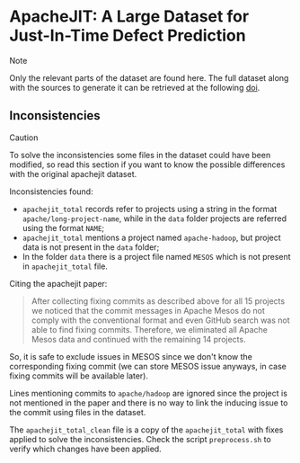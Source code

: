 # ApacheJIT: A Large Dataset for Just-In-Time Defect Prediction

> [!NOTE]
> Only the relevant parts of the dataset are found here. The full dataset along with the sources to generate it can be retrieved at the following [doi](https://dl.acm.org/doi/10.1145/3524842.3527996).

## Inconsistencies

> [!CAUTION]
> To solve the inconsistencies some files in the dataset could have been modified, so read this section if you want to know the possible differences with the original apachejit dataset.

Inconsistencies found:

- `apachejit_total` records refer to projects using a string in the format `apache/long-project-name`, while in the `data` folder projects are referred using the format `NAME`;
- `apachejit_total` mentions a project named `apache-hadoop`, but project data is not present in the `data` folder;
- In the folder `data` there is a project file named `MESOS` which is not present in `apachejit_total` file.

Citing the apachejit paper:
> After collecting fixing commits as described above for all 15
> projects we noticed that the commit messages in Apache Mesos do
> not comply with the conventional format and even GitHub search
> was not able to find fixing commits. Therefore, we eliminated all
> Apache Mesos data and continued with the remaining 14 projects.

So, it is safe to exclude issues in MESOS since we don't know the corresponding fixing commit (we can store MESOS issue anyways, in case fixing commits will be available later).

Lines mentioning commits to `apache/hadoop` are ignored since the project is not mentioned in the paper and there is no way to link the inducing issue to the commit using files in the dataset.

The `apachejit_total_clean` file is a copy of the `apachejit_total` with fixes applied to solve the inconsistencies. Check the script `preprocess.sh` to verify which changes have been applied.
